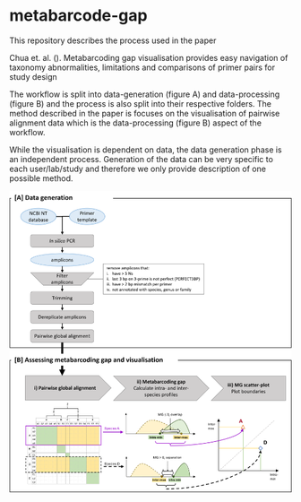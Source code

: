 # metabarcode-gap

This repository describes the process used in the paper

Chua et. al. (). Metabarcoding gap visualisation provides easy navigation of taxonomy abnormalities, limitations and comparisons of primer pairs for study design

The workflow is split into data-generation (figure A) and data-processing (figure B) and the process is also split into their respective folders. The method described in the paper is focuses on the visualisation of pairwise alignment data which is the data-processing (figure B) aspect of the workflow. 

While the visualisation is dependent on data, the data generation phase is an independent process. Generation of the data can be very specific to each user/lab/study and therefore we only provide description of one possible method.


![Full workflow showing how data generation leads into data processing and visualisation of the metabarcoding gap data. The method described in the paper focuses on part B](doc-images/workflow.png)